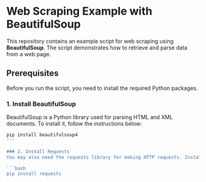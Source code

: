 # Web Scraping Example with BeautifulSoup

This repository contains an example script for web scraping using **BeautifulSoup**. The script demonstrates how to retrieve and parse data from a web page.

## Prerequisites

Before you run the script, you need to install the required Python packages.

### 1. Install BeautifulSoup
BeautifulSoup is a Python library used for parsing HTML and XML documents. To install it, follow the instructions below:

```bash
pip install beautifulsoup4
'''

### 2. Install Requests
You may also need the requests library for making HTTP requests. Install it using:

```bash
pip install requests
